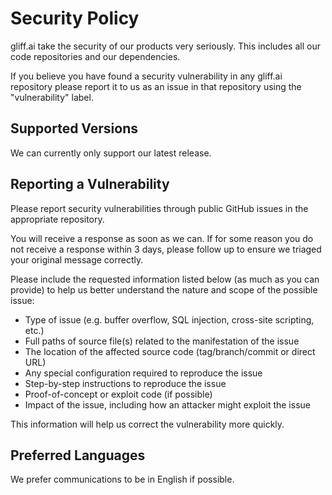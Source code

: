 # Security Policy

gliff.ai take the security of our products very seriously.
This includes all our code repositories and our dependencies.

If you believe you have found a security vulnerability in any gliff.ai repository please report it to us as an issue in that repository using the "vulnerability" label.

## Supported Versions

We can currently only support our latest release.

## Reporting a Vulnerability

Please report security vulnerabilities through public GitHub issues in the appropriate repository.

You will receive a response as soon as we can.
If for some reason you do not receive a response within 3 days, please follow up to ensure we triaged your original message correctly.

Please include the requested information listed below (as much as you can provide) to help us better understand the nature and scope of the possible issue:

- Type of issue (e.g. buffer overflow, SQL injection, cross-site scripting, etc.)
- Full paths of source file(s) related to the manifestation of the issue
- The location of the affected source code (tag/branch/commit or direct URL)
- Any special configuration required to reproduce the issue
- Step-by-step instructions to reproduce the issue
- Proof-of-concept or exploit code (if possible)
- Impact of the issue, including how an attacker might exploit the issue

This information will help us correct the vulnerability more quickly.

## Preferred Languages

We prefer communications to be in English if possible.

